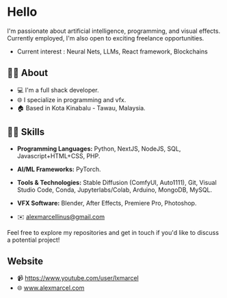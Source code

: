 # Hello 

I'm passionate about artificial intelligence, programming, and visual effects. 
Currently employed, I'm also open to exciting freelance opportunities. 
- Current interest : Neural Nets, LLMs, React framework, Blockchains

## 👨‍💻 About

- 💻 I'm a full shack developer.
- 🌐 I specialize in programming and vfx.
- 🏠 Based in Kota Kinabalu - Tawau, Malaysia.

## 🤷‍♂️ Skills

- **Programming Languages:** Python, NextJS, NodeJS, SQL, Javascript+HTML+CSS, PHP.
- **AI/ML Frameworks:** PyTorch.
- **Tools & Technologies:** Stable Diffusion (ComfyUI, Auto1111), Git, Visual Studio Code, Conda, Jupyterlabs/Colab, Arduino, MongoDB, MySQL.
- **VFX Software:** Blender, After Effects, Premiere Pro, Photoshop.

- ✉️ alexmarcellinus@gmail.com

Feel free to explore my repositories and get in touch if you'd like to discuss a potential project!

## Website

- 📹 https://www.youtube.com/user/lxmarcel
- 🌐 www.alexmarcel.com


